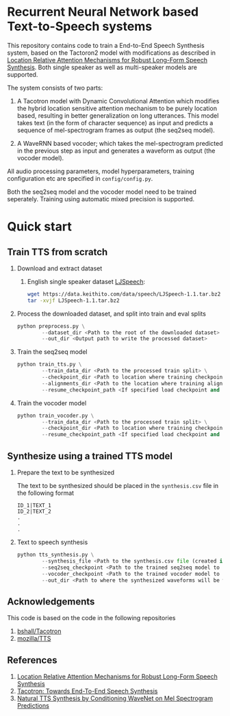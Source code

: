 # Recurrent Neural Network based Text-to-Speech systems

This repository contains code to train a End-to-End Speech Synthesis system, based on the Tactoron2 model with modifications as described in [Location Relative Attention Mechanisms for Robust Long-Form Speech Synthesis](https://arxiv.org/pdf/1910.10288.pdf). Both single speaker as well as multi-speaker models are supported.
 
The system consists of two parts:

1. A Tacotron model with Dynamic Convolutional Attention which modifies the hybrid location sensitive attention mechanism to be purely location based, resulting in better generalization on long utterances. This model takes text (in the form of character sequence) as input and predicts a sequence of mel-spectrogram frames as output (the seq2seq model).

2. A WaveRNN based vocoder; which takes the mel-spectrogram predicted in the previous step as input and generates a waveform as output (the vocoder model).

All audio processing parameters, model hyperparameters, training configuration etc are specified in `config/config.py`. 

Both the seq2seq model and the vocoder model need to be trained seperately. Training using automatic mixed precision is supported.

# Quick start
## Train TTS from scratch

1. Download and extract dataset 
    
    1. English single speaker dataset [LJSpeech](https://keithito.com/LJ-Speech-Dataset/):

        ```bash
        wget https://data.keithito.com/data/speech/LJSpeech-1.1.tar.bz2
        tar -xvjf LJSpeech-1.1.tar.bz2
        ```  

2. Process the downloaded dataset, and split into train and eval splits 

    ```python
    python preprocess.py \
            --dataset_dir <Path to the root of the downloaded dataset> \
            --out_dir <Output path to write the processed dataset>
    ```

3. Train the seq2seq model

    ```python
    python train_tts.py \
            --train_data_dir <Path to the processed train split> \
            --checkpoint_dir <Path to location where training checkpoints will be saved> \
            --alignments_dir <Path to the location where training alignments will be saved> \
            --resume_checkpoint_path <If specified load checkpoint and resume training>
    ```

4. Train the vocoder model

    ```python
    python train_vocoder.py \
            --train_data_dir <Path to the processed train split> \
            --checkpoint_dir <Path to location where training checkpoints will be saved> \
            --resume_checkpoint_path <If specified load checkpoint and resume training>
    ```

## Synthesize using a trained TTS model
1. Prepare the text to be synthesized
    
    The text to be synthesized should be placed in the `synthesis.csv` file in the following format

    ```
    ID_1|TEXT_1
    ID_2|TEXT_2
    .
    .
    .
    ```

2. Text to speech synthesis
    
    ```python
    python tts_synthesis.py \
            --synthesis_file <Path to the synthesis.csv file (created in Step 1)> \
            --seq2seq_checkpoint <Path to the trained seq2seq model to use for synthesis> \
            --vocoder_checkpoint <Path to the trained vocoder model to use for synthesis> \
            --out_dir <Path to where the synthesized waveforms will be written to disk>
    ```
## Acknowledgements

This code is based on the code in the following repositories
1. [bshall/Tacotron](https://github.com/bshall/Tacotron)
2. [mozilla/TTS](https://github.com/mozilla/TTS)

## References

1. [Location Relative Attention Mechanisms for Robust Long-Form Speech Synthesis](https://arxiv.org/pdf/1910.10288.pdf)
2. [Tacotron: Towards End-To-End Speech Synthesis](https://arxiv.org/pdf/1703.10135.pdf)
3. [Natural TTS Synthesis by Conditioning WaveNet on Mel Spectrogram Predictions](https://arxiv.org/pdf/1712.05884.pdf)
